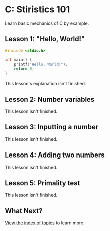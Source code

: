 # C: Stiristics 101

Learn basic mechanics of C by example.

## Lesson 1: "Hello, World!"

```c
#include <stdio.h>

int main() {
    printf("Hello, World!");
    return 0;
}
```

This lesson's explanation isn't finished.

## Lesson 2: Number variables

This lesson isn't finished.

## Lesson 3: Inputting a number

This lesson isn't finished.

## Lesson 4: Adding two numbers

This lesson isn't finished.

## Lesson 5: Primality test

This lesson isn't finished.

## What Next?

[View the index of topics](../README.md) to learn more.
